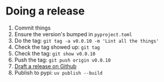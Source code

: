 # Doing a release

1. Commit things
2. Ensure the version's bumped in `pyproject.toml`
3. Do the tag: `git tag -a v0.0.10 -m 'Lint all the things'`
4. Check the tag showed up: `git tag`
5. Check the tag: `git show v0.0.10`
6. Push the tag: `git push origin v0.0.10`
7. [Draft a release on Github](https://github.com/yaleman/pygoodwe/releases/new)
8. Publish to pypi: `uv publish --build`
